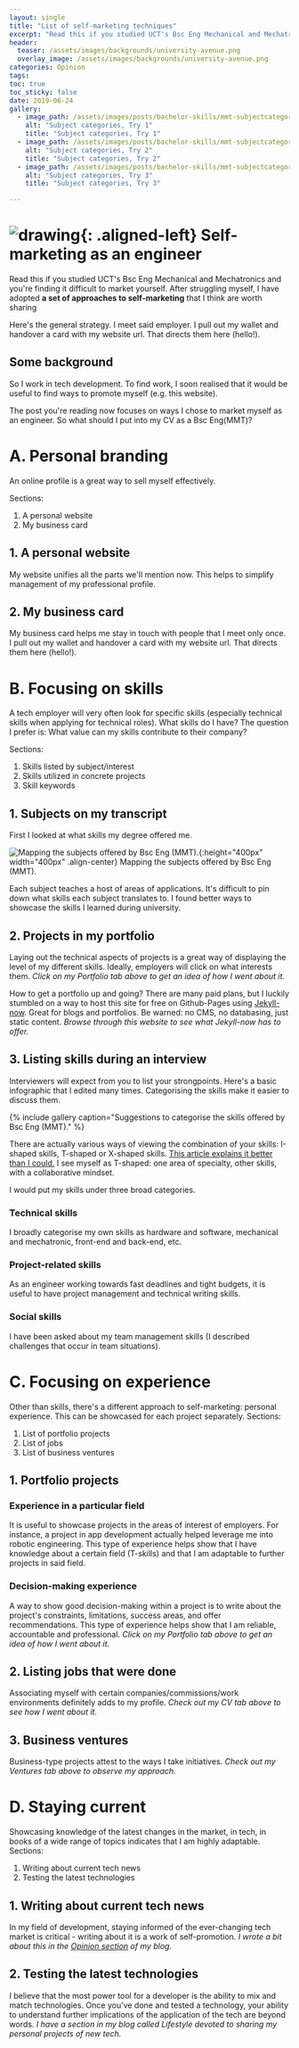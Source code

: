 ```yaml
---
layout: single
title: "List of self-marketing techniques"
excerpt: "Read this if you studied UCT's Bsc Eng Mechanical and Mechatronics and you're finding it difficult to market yourself."
header:
  teaser: /assets/images/backgrounds/university-avenue.png
  overlay_image: /assets/images/backgrounds/university-avenue.png
categories: Opinion
tags:
toc: true
toc_sticky: false
date: 2019-06-24
gallery:
  - image_path: /assets/images/posts/bachelor-skills/mmt-subjectcategories1.png
    alt: "Subject categories, Try 1"
    title: "Subject categories, Try 1"
  - image_path: /assets/images/posts/bachelor-skills/mmt-subjectcategories2.png
    alt: "Subject categories, Try 2"
    title: "Subject categories, Try 2"
  - image_path: /assets/images/posts/bachelor-skills/mmt-subjectcategories3.png
    alt: "Subject categories, Try 3"
    title: "Subject categories, Try 3"

---
```

# ![drawing](/assets/images/favicon.jpg){: .aligned-left} Self-marketing as an engineer

Read this if you studied UCT's Bsc Eng Mechanical and Mechatronics and you're finding it difficult to market yourself. After struggling myself, I have adopted **a set of approaches to self-marketing** that I think are worth sharing

Here's the general strategy. I meet said employer. I pull out my wallet and handover a card with my website url. That directs them here (hello!).

## Some background

So I work in tech development. To find work, I soon realised that it would be useful to find ways to promote myself (e.g. this website).

The post you're reading now focuses on ways I chose to market myself as an engineer. So what should I put into my CV as a Bsc Eng(MMT)?

# A. Personal branding
An online profile is a great way to sell myself effectively.

Sections:
1. A personal website
2. My business card

## 1. A personal website
My website unifies all the parts we'll mention now. This helps to simplify management of my professional profile.

## 2. My business card
My business card helps me stay in touch with people that I meet only once. I pull out my wallet and handover a card with my website url. That directs them here (hello!).


# B. Focusing on skills
A tech employer will very often look for specific skills (especially technical skills when applying for technical roles).
What skills do I have? The question I prefer is: What value can my skills contribute to their company?

Sections:
1. Skills listed by subject/interest
2. Skills utilized in concrete projects
3. Skill keywords

## 1. Subjects on my transcript
First I looked at what skills my degree offered me.

![Mapping the subjects offered by Bsc Eng (MMT).](/assets/images/posts/bachelor-skills/mmt-subjectmap.png){:height="400px" width="400px" .align-center}
Mapping the subjects offered by Bsc Eng (MMT).

Each subject teaches a host of areas of applications. It's difficult to pin down what skills each subject translates to. I found better ways to showcase the skills I learned during university.

## 2. Projects in my portfolio
Laying out the technical aspects of projects is a great way of displaying the level of my different skills. Ideally, employers will click on what interests them. _Click on my Portfolio tab above to get an idea of how I went about it._

How to get a portfolio up and going? There are many paid plans, but I luckily stumbled on a way to host this site for free on Github-Pages using [Jekyll-now](https://github.com/barryclark/jekyll-now). Great for blogs and portfolios. Be warned: no CMS, no databasing, just static content. _Browse through this website to see what Jekyll-now has to offer._

## 3. Listing skills during an interview

Interviewers will expect from you to list your strongpoints. Here's a basic infographic that I edited many times. Categorising the skills make it easier to discuss them.

{% include gallery caption="Suggestions to categorise the skills offered by Bsc Eng (MMT)." %}

There are actually various ways of viewing the combination of your skills: I-shaped skills, T-shaped or X-shaped skills. [This article explains it better than I could.](https://trydesignlab.com/blog/how-to-get-hired-understand-if-youre-an-i-t-or-x-s/)
I see myself as T-shaped: one area of specialty, other skills, with a collaborative mindset.

I would put my skills under three broad categories.

### Technical skills
I broadly categorise my own skills as hardware and software, mechanical and mechatronic, front-end and back-end, etc.

### Project-related skills
As an engineer working towards fast deadlines and tight budgets, it is useful to have project management and technical writing skills.

### Social skills
I have been asked about my team management skills (I described challenges that occur in team situations).

# C. Focusing on experience
Other than skills, there's a different approach to self-marketing: personal experience. This can be showcased for each project separately.
Sections:
1. List of portfolio projects
2. List of jobs
3. List of business ventures

## 1. Portfolio projects
### Experience in a particular field
It is useful to showcase projects in the areas of interest of employers. For instance, a project in app development actually helped leverage me into robotic engineering. This type of experience helps show that I have knowledge about a certain field (T-skills) and that I am adaptable to further projects in said field.

### Decision-making experience
A way to show good decision-making within a project is to write about the project's constraints, limitations, success areas, and offer recommendations. This type of experience helps show that I am reliable, accountable and professional. _Click on my Portfolio tab above to get an idea of how I went about it._

## 2. Listing jobs that were done
Associating myself with certain companies/commissions/work environments definitely adds to my profile. _Check out my CV tab above to see how I went about it._

## 3. Business ventures
Business-type projects attest to the ways I take initiatives. _Check out my Ventures tab above to observe my approach._

# D. Staying current
Showcasing knowledge of the latest changes in the market, in tech, in books of a wide range of topics indicates that I am highly adaptable.
Sections:
1. Writing about current tech news
2. Testing the latest technologies

## 1. Writing about current tech news
In my field of development, staying informed of the ever-changing tech market is critical - writing about it is a work of self-promotion. _I wrote a bit about this in the [Opinion section](https://thomascarstens.github.io/#opinion) of my blog._

## 2. Testing the latest technologies
I believe that the most power tool for a developer is the ability to mix and match technologies. Once you've done and tested a technology, your ability to understand further implications of the application of the tech are beyond words.
_I have a section in my blog called Lifestyle devoted to sharing my personal projects of new tech._
